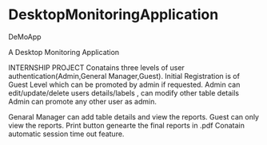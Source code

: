 # DesktopMonitoringApplication
DeMoApp

A Desktop Monitoring Application

INTERNSHIP PROJECT Conatains three levels of user authentication(Admin,General Manager,Guest). Initial Registration is of Guest Level which can be promoted by admin if requested. Admin can edit/update/delete users details/labels , can modify other table details Admin can promote any other user as admin.

Genaral Manager can add table details and view the reports. Guest can only view the reports. Print button genearte the final reports in .pdf Conatain automatic session time out feature.
